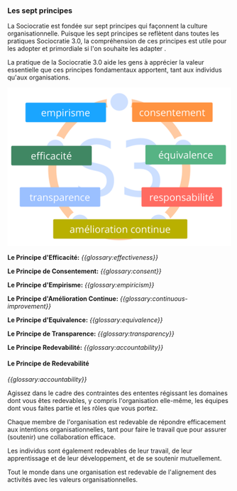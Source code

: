 ### Les sept principes

La Sociocratie est fondée sur sept principes qui façonnent la culture organisationnelle. Puisque les sept principes se reflètent dans toutes les pratiques Sociocratie 3.0, la compréhension de ces principes est utile pour les adopter et primordiale si l'on souhaite les adapter .

La pratique de la Sociocratie 3.0 aide les gens à apprécier la valeur essentielle que ces principes fondamentaux apportent, tant aux individus qu'aux organisations.

![Les sept principes](img/framework/s3-principles-plain.png)

**Le Principe d'Efficacité:** *{{glossary:effectiveness}}*

**Le Principe de Consentement:** *{{glossary:consent}}*

**Le Principe d'Empirisme:** *{{glossary:empiricism}}*

**Le Principe d'Amélioration Continue:** *{{glossary:continuous-improvement}}*

**Le Principe d'Equivalence:** *{{glossary:equivalence}}*

**Le Principe de Transparence:** *{{glossary:transparency}}*

**Le Principe Redevabilité:** *{{glossary:accountability}}*

#### Le Principe de Redevabilité

*{{glossary:accountability}}*

Agissez dans le cadre des contraintes des ententes régissant les domaines dont vous êtes redevables, y compris l'organisation elle-même, les équipes dont vous faites partie et les rôles que vous portez.

Chaque membre de l'organisation est redevable de répondre efficacement aux intentions organisationnelles, tant pour faire le travail que pour assurer (soutenir) une collaboration efficace.

Les individus sont également redevables de leur travail, de leur apprentissage et de leur développement, et de se soutenir mutuellement.

Tout le monde dans une organisation est redevable de l'alignement des activités avec les valeurs organisationnelles.